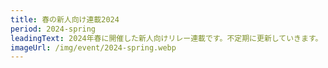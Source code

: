 ```yaml
---
title: 春の新人向け連載2024
period: 2024-spring
leadingText: 2024年春に開催した新人向けリレー連載です。不定期に更新していきます。
imageUrl: /img/event/2024-spring.webp
---
```

